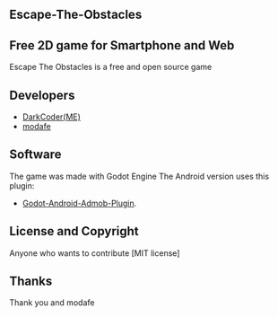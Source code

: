 
## Escape-The-Obstacles

## Free 2D game for Smartphone and Web

Escape The Obstacles is a free and open source game

## Developers 
* [DarkCoder(ME)](https://github.com/FDarkCoder)
* [modafe](https://github.com/modafe5124)
## Software

The game was made with Godot Engine
The Android version uses this plugin:

* [Godot-Android-Admob-Plugin](https://github.com/Shin-NiL/Godot-Android-Admob-Plugin).

## License and Copyright

Anyone who wants to contribute [MIT license]

## Thanks

Thank you and modafe

